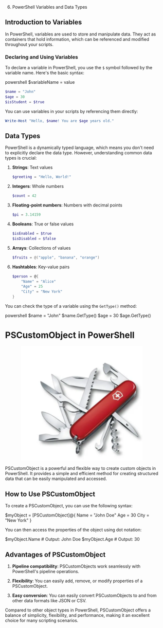 6. PowerShell Variables and Data Types

## Introduction to Variables

In PowerShell, variables are used to store and manipulate data. They act as containers that hold information, which can be referenced and modified throughout your scripts.

### Declaring and Using Variables

To declare a variable in PowerShell, you use the `$` symbol followed by the variable name. Here's the basic syntax:

powershell
$variableName = value

````powershell
$name = "John"
$age = 30
$isStudent = $true
````

You can use variables in your scripts by referencing them directly:

```powershell
Write-Host "Hello, $name! You are $age years old."
```

## Data Types

PowerShell is a dynamically typed language, which means you don't need to explicitly declare the data type. However, understanding common data types is crucial:

1. **Strings**: Text values
   ```powershell
   $greeting = "Hello, World!"
   ```

2. **Integers**: Whole numbers
   ```powershell
   $count = 42
   ```

3. **Floating-point numbers**: Numbers with decimal points
   ```powershell
   $pi = 3.14159
   ```

4. **Booleans**: True or false values
   ```powershell
   $isEnabled = $true
   $isDisabled = $false
   ```

5. **Arrays**: Collections of values
   ```powershell
   $fruits = @("apple", "banana", "orange")
   ```

6. **Hashtables**: Key-value pairs
   ```powershell
   $person = @{
       "Name" = "Alice"
       "Age" = 25
       "City" = "New York"
   }
   ```

You can check the type of a variable using the `GetType()` method:

powershell
$name = "John"
$name.GetType()
$age = 30
$age.GetType()


# PSCustomObject in PowerShell

<p align="center">
  <img src="part2/variableslogic101/images/swiss.png" alt="Future of AI" width="400">
</p>


PSCustomObject is a powerful and flexible way to create custom objects in PowerShell. It provides a simple and efficient method for creating structured data that can be easily manipulated and accessed.

## How to Use PSCustomObject

To create a PSCustomObject, you can use the following syntax:

$myObject = [PSCustomObject]@{
    Name = "John Doe"
    Age = 30
    City = "New York"
}

You can then access the properties of the object using dot notation:

$myObject.Name  # Output: John Doe
$myObject.Age   # Output: 30

## Advantages of PSCustomObject



1. **Pipeline compatibility**: PSCustomObjects work seamlessly with PowerShell's pipeline operations.

2. **Flexibility**: You can easily add, remove, or modify properties of a PSCustomObject.

3. **Easy conversion**: You can easily convert PSCustomObjects to and from other data formats like JSON or CSV.

Compared to other object types in PowerShell, PSCustomObject offers a balance of simplicity, flexibility, and performance, making it an excellent choice for many scripting scenarios.


